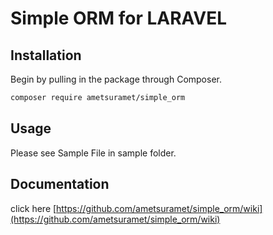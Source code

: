 # Simple ORM for LARAVEL


## Installation

Begin by pulling in the package through Composer.

```bash
composer require ametsuramet/simple_orm
```

## Usage

Please see Sample File in sample folder.

## Documentation
click here [https://github.com/ametsuramet/simple_orm/wiki](https://github.com/ametsuramet/simple_orm/wiki)


